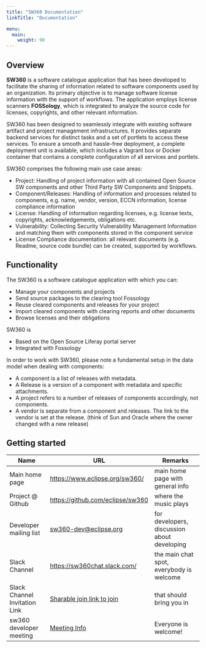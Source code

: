 ```yaml
---
title: "SW360 Documentation"
linkTitle: "Documentation"

menu:
  main:
    weight: 90
---
```


## Overview
**SW360** is a software catalogue application that has been developed to facilitate the sharing of information related to software components used by an organization. Its primary objective is to manage software license information with the support of workflows. The application employs license scanners **FOSSology**, which is integrated to analyze the source code for licenses, copyrights, and other relevant information.

SW360 has been designed to seamlessly integrate with existing software artifact and project management infrastructures. It provides separate backend services for distinct tasks and a set of portlets to access these services. To ensure a smooth and hassle-free deployment, a complete deployment unit is available, which includes a Vagrant box or Docker container that contains a complete configuration of all services and portlets.

SW360 comprises the following main use case areas:

- Project: Handling of project information with all contained Open Source SW components and other Third Party SW Components and Snippets.
- Component/Releases: Handling of information and processes related to components, e.g. name, vendor, version, ECCN information, license compliance information
- License: Handling of information regarding licenses, e.g. license texts, copyrights, acknowledgements, obligations etc.
- Vulnerability: Collecting Security Vulnerability Management Information and matching them with components stored in the component service
- License Compliance documentation: all relevant documents (e.g. Readme, source code bundle) can be created, supported by workflows.

## Functionality
The SW360 is a software catalogue application with which you can:

- Manage your components and projects
- Send source packages to the clearing tool Fossology
- Reuse cleared components and releases for your project
- Import cleared components with clearing reports and other documents
- Browse licenses and their obligations

SW360 is
- Based on the Open Source Liferay portal server
- Integrated with Fossology

 In order to work with SW360, please note a fundamental setup in the data model when dealing with components:

- A component is a list of releases with metadata.
- A Release is a version of a component with metadata and specific attachments.
- A project refers to a number of releases of components accordingly, not components.
- A vendor is separate from a component and releases. The link to the vendor is set at the release. (think of Sun and Oracle where the owner changed with a new release)

## Getting started

| Name | URL | Remarks |
| --- | --- | --- |
| Main home page | https://www.eclipse.org/sw360/ | main home page with general info |
| Project @ Github | https://github.com/eclipse/sw360 | where the music plays |
| Developer mailing list | sw360-dev@eclipse.org | for developers, discussion about developing |
| Slack Channel | https://sw360chat.slack.com/ | the main chat spot, everybody is welcome |
| Slack Channel Invitation Link | [Sharable join link to join](https://join.slack.com/t/sw360chat/shared_invite/enQtNzg5NDQxMTQyNjA5LThiMjBlNTRmOWI0ZjJhYjc0OTk3ODM4MjBmOGRhMWRmN2QzOGVmMzQwYzAzN2JkMmVkZTI1ZjRhNmJlNTY4ZGI) | that should bring you in |
| sw360 developer meeting | [Meeting Info](https://github.com/eclipse-sw360/sw360/wiki/Developer-Meetings) | Everyone is welcome! |
